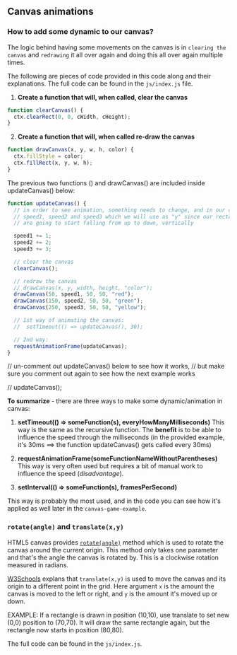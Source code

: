 ## Canvas animations

### How to add some dynamic to our canvas?

The logic behind having some movements on the canvas is in `clearing the canvas` and `redrawing` it all over again and doing this all over again multiple times.

The following are pieces of code provided in this code along and their explanations. The full code can be found in the `js/index.js` file.

1. **Create a function that will, when called, clear the canvas**

```jsx
function clearCanvas() {
  ctx.clearRect(0, 0, cWidth, cHeight);
}
```

2. **Create a function that will, when called re-draw the canvas**

```jsx
function drawCanvas(x, y, w, h, color) {
  ctx.fillStyle = color;
  ctx.fillRect(x, y, w, h);
}
```

The previous two functions () and drawCanvas() are included inside updateCanvas() below:

```jsx
function updateCanvas() {
  // in order to see animation, something needs to change, and in our case that is going to be
  // speed1, speed2 and speed3 which we will use as "y" since our rectangles
  // are going to start falling from up to down, vertically

  speed1 += 1;
  speed2 += 2;
  speed3 += 3;

  // clear the canvas
  clearCanvas();

  // redraw the canvas
  // drawCanvas(x, y, width, height, "color");
  drawCanvas(50, speed1, 50, 50, "red");
  drawCanvas(150, speed2, 50, 50, "green");
  drawCanvas(250, speed3, 50, 50, "yellow");

  // 1st way of animating the canvas:
  //  setTimeout(() => updateCanvas(), 30);

  // 2nd way:
  requestAnimationFrame(updateCanvas);
}
```

// un-comment out updateCanvas() below to see how it works,
// but make sure you comment out again to see how the next example works

// updateCanvas();

**To summarize** - there are three ways to make some dynamic/animation in canvas:

1. **setTimeout(() => someFunction(s), everyHowManyMilliseconds)**
   This way is the same as the recursive function.
   The **benefit** is to be able to influence the speed through the milliseconds (in the provided example, it's 30ms ==> the function updateCanvas() gets called every 30ms)

2. **requestAnimationFrame(someFunctionNameWithoutParentheses)**
   This way is very often used but requires a bit of manual work to influence the speed (_disadvantage_).

3. **setInterval(() => someFunction(s), framesPerSecond)**

This way is probably the most used, and in the code you can see how it's applied as well later in the `canvas-game-example`.

### `rotate(angle)` and `translate(x,y)`

HTML5 canvas provides [`rotate(angle)`](https://www.w3schools.com/tags/canvas_rotate.asp) method which is used to rotate the canvas around the current origin. This method only takes one parameter and that's the angle the canvas is rotated by. This is a clockwise rotation measured in radians.

[W3Schools](https://www.w3schools.com/tags/canvas_translate.asp) explans that `translate(x,y)` is used to move the canvas and its origin to a different point in the grid.
Here argument `x` is the amount the canvas is moved to the left or right, and `y` is the amount it's moved up or down.

EXAMPLE: If a rectangle is drawn in position (10,10), use translate to set new (0,0) position to (70,70).
It will draw the same rectangle again, but the rectangle now starts in position (80,80).

The full code can be found in the `js/index.js`.
